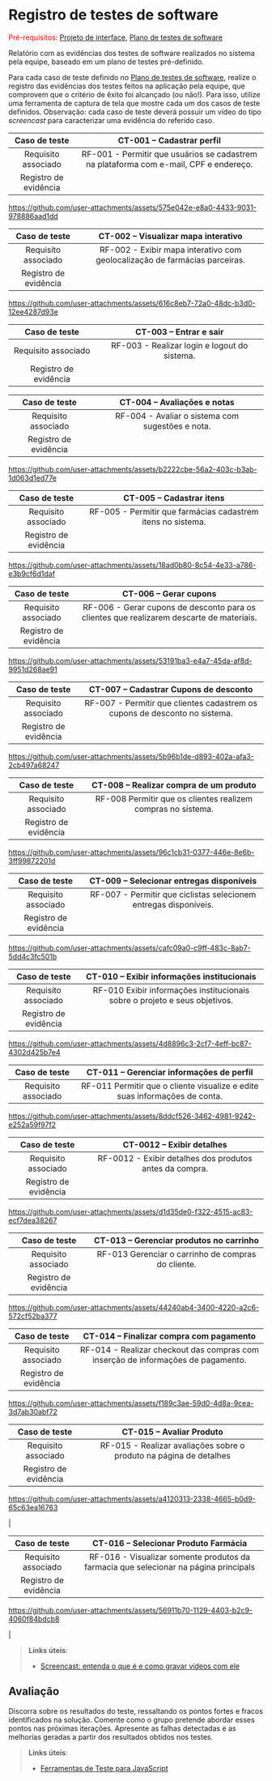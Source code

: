 # Registro de testes de software

<span style="color:red">Pré-requisitos: <a href="05-Projeto-interface.md"> Projeto de interface</a></span>, <a href="08-Plano-testes-software.md"> Plano de testes de software</a>

Relatório com as evidências dos testes de software realizados no sistema pela equipe, baseado em um plano de testes pré-definido.

Para cada caso de teste definido no <a href="08-Plano-testes-software.md"> Plano de testes de software</a>, realize o registro das evidências dos testes feitos na aplicação pela equipe, que comprovem que o critério de êxito foi alcançado (ou não!). Para isso, utilize uma ferramenta de captura de tela que mostre cada um dos casos de teste definidos. Observação: cada caso de teste deverá possuir um vídeo do tipo _screencast_ para caracterizar uma evidência do referido caso.

| **Caso de teste** 	| **CT-001 – Cadastrar perfil** 	|
|:---:	|:---:	|
| Requisito associado | RF-001 - Permitir que usuários se cadastrem na plataforma com e-mail, CPF e endereço. |
| Registro de evidência | 

https://github.com/user-attachments/assets/575e042e-e8a0-4433-9031-978886aad1dd


| **Caso de teste** 	| **CT-002 – Visualizar mapa interativo** 	|
|:---:	|:---:	|
| Requisito associado | RF-002 - Exibir mapa interativo com geolocalização de farmácias parceiras. |
| Registro de evidência | 

https://github.com/user-attachments/assets/616c8eb7-72a0-48dc-b3d0-12ee4287d93e


| **Caso de teste** 	| **CT-003 – Entrar e sair** 	|
|:---:	|:---:	|
| Requisito associado | RF-003 - Realizar login e logout do sistema. |
| Registro de evidência | 




| **Caso de teste** 	| **CT-004 – Avaliações e notas** 	|
|:---:	|:---:	|
| Requisito associado | RF-004 - Avaliar o sistema com sugestões e nota. |
| Registro de evidência | 


https://github.com/user-attachments/assets/b2222cbe-56a2-403c-b3ab-1d063d1ed77e


| **Caso de teste** 	| **CT-005 – Cadastrar itens** 	|
|:---:	|:---:	|
| Requisito associado | RF-005 - Permitir que farmácias cadastrem itens no sistema. |
| Registro de evidência | 

https://github.com/user-attachments/assets/18ad0b80-8c54-4e33-a786-e3b9cf6d1daf


| **Caso de teste** 	| **CT-006 – Gerar cupons** 	|
|:---:	|:---:	|
| Requisito associado | RF-006 - Gerar cupons de desconto para os clientes que realizarem descarte de materiais. |
| Registro de evidência | 


https://github.com/user-attachments/assets/53191ba3-e4a7-45da-af8d-9951d268ae91


| **Caso de teste** 	| **CT-007 – Cadastrar Cupons de desconto** 	|
|:---:	|:---:	|
| Requisito associado | RF-007 - Permitir que clientes cadastrem os cupons de desconto no sistema. |
| Registro de evidência | 

https://github.com/user-attachments/assets/5b96b1de-d893-402a-afa3-2cb497a68247


| **Caso de teste** 	| **CT-008 – Realizar compra de um produto** 	|
|:---:	|:---:	|
| Requisito associado | RF-008 Permitir que os clientes realizem compras no sistema. |
| Registro de evidência | 

https://github.com/user-attachments/assets/96c1cb31-0377-446e-8e6b-3ff99872201d


| **Caso de teste** 	| **CT-009 – Selecionar entregas disponíveis** 	|
|:---:	|:---:	|
| Requisito associado | RF-007 - Permitir que ciclistas selecionem entregas disponíveis. |
| Registro de evidência | 

https://github.com/user-attachments/assets/cafc09a0-c9ff-483c-8ab7-5dd4c3fc501b


| **Caso de teste** 	| **CT-010 – Exibir informações institucionais** 	|
|:---:	|:---:	|
| Requisito associado | RF-010 Exibir informações institucionais sobre o projeto e seus objetivos. |
| Registro de evidência | 


https://github.com/user-attachments/assets/4d8896c3-2cf7-4eff-bc87-4302d425b7e4


| **Caso de teste** 	| **CT-011 – Gerenciar informações de perfil** 	|
|:---:	|:---:	|
| Requisito associado | RF-011 Permitir que o cliente visualize e edite suas informações de conta. |


https://github.com/user-attachments/assets/8ddcf526-3462-4981-9242-e252a59f97f2


| **Caso de teste** 	| **CT-0012 – Exibir detalhes** 	|
|:---:	|:---:	|
| Requisito associado | RF-0012 - Exibir detalhes dos produtos antes da compra. |
| Registro de evidência | 

https://github.com/user-attachments/assets/d1d35de0-f322-4515-ac83-ecf7dea38267


| **Caso de teste** 	| **CT-013 – Gerenciar produtos no carrinho** 	|
|:---:	|:---:	|
| Requisito associado | RF-013 Gerenciar o carrinho de compras do cliente. |
| Registro de evidência | 


https://github.com/user-attachments/assets/44240ab4-3400-4220-a2c6-572cf52ba377


| **Caso de teste** 	| **CT-014 – Finalizar compra com pagamento** 	|
|:---:	|:---:	|
| Requisito associado | RF-014 - Realizar checkout das compras com inserção de informações de pagamento. |
| Registro de evidência | 

https://github.com/user-attachments/assets/f189c3ae-59d0-4d8a-9cea-3d7ab30abf72


| **Caso de teste** 	| **CT-015 – Avaliar Produto** 	|
|:---:	|:---:	|
| Requisito associado | RF-015 - Realizar avaliações sobre o produto na página de detalhes |
| Registro de evidência | 

https://github.com/user-attachments/assets/a4120313-2338-4665-b0d9-65c63ea16763

 |

| **Caso de teste** 	| **CT-016 – Selecionar Produto Farmácia** 	|
|:---:	|:---:	|
| Requisito associado | RF-016 - Visualizar somente produtos da farmacia que selecionar na página principals |
| Registro de evidência | 

https://github.com/user-attachments/assets/56911b70-1129-4403-b2c9-4060f84bdcb8

 |







> **Links úteis**:
> - [Screencast: entenda o que é e como gravar vídeos com ele](https://rockcontent.com/br/blog/screencast/) 

## Avaliação

Discorra sobre os resultados do teste, ressaltando os pontos fortes e fracos identificados na solução. Comente como o grupo pretende abordar esses pontos nas próximas iterações. Apresente as falhas detectadas e as melhorias geradas a partir dos resultados obtidos nos testes.

> **Links úteis**:
> - [Ferramentas de Teste para JavaScript](https://geekflare.com/javascript-unit-testing/)


